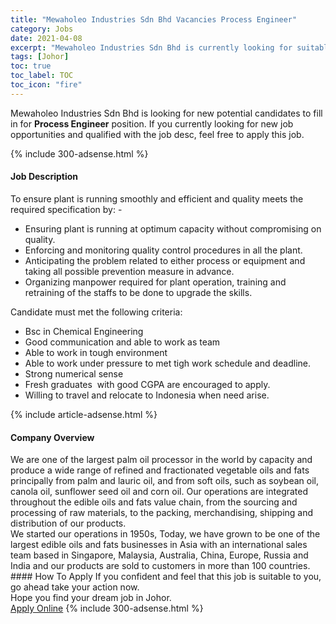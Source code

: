 ```yaml
---
title: "Mewaholeo Industries Sdn Bhd Vacancies Process Engineer" 
category: Jobs 
date: 2021-04-08 
excerpt: "Mewaholeo Industries Sdn Bhd is currently looking for suitable person to fill in the Process Engineer which based in Johor" 
tags: [Johor] 
toc: true 
toc_label: TOC 
toc_icon: "fire" 
--- 
```


<p>Mewaholeo Industries Sdn Bhd is looking for new potential candidates to fill in for <b>Process Engineer</b> position. If you currently looking for new job opportunities and qualified with the job desc, feel free to apply this job.
</p>{% include 300-adsense.html %} 
<div><div><h4>Job Description</h4></div><div><div><span><div><div>To ensure plant is running smoothly and efficient and quality meets the required specification by: -</div><ul><li>Ensuring plant is running at optimum capacity without compromising on quality.</li><li>Enforcing and monitoring quality control procedures in all the plant.</li><li>Anticipating the problem related to either process or equipment and taking all possible prevention measure in advance.</li><li>Organizing manpower required for plant operation, training and retraining of the staffs to be done to upgrade the skills.</li></ul><div>Candidate must met the following criteria:</div><ul><li>Bsc in Chemical Engineering</li><li>Good communication and able to work as team</li><li>Able to work in tough environment</li><li>Able to work under pressure to met tigh work schedule and deadline.</li><li>Strong numerical sense</li><li>Fresh graduates&#160; with good CGPA are encouraged to apply.</li><li>Willing to travel and relocate to Indonesia when need arise.</li></ul></div></span></div></div></div> 
{% include article-adsense.html %} 
<div><div><h4>Company Overview</h4></div><div><div><span><div><div>
	We are one of the largest palm oil processor in the world by capacity and produce a wide range of refined and fractionated vegetable oils and fats principally from palm and lauric oil, and from soft oils, such as soybean oil, canola oil, sunflower seed oil and corn oil. Our operations are integrated throughout the edible oils and fats value chain, from the sourcing and processing of raw materials, to the packing, merchandising, shipping and distribution of our products.</div>
<div>
	We started our operations in 1950s, Today, we have grown to be one of the largest edible oils and fats businesses in Asia with an international sales team based in Singapore, Malaysia, Australia, China, Europe, Russia and India and our products are sold to customers in more than 100 countries.</div></div></span></div></div></div> 
#### How To Apply 
If you confident and feel that this job is suitable to you, go ahead take your action now. <br/> 
Hope you find your dream job in Johor. <br/> 
<a href="https://www.jobstreet.com.my/en/job/process-engineer-4529379?jobId=jobstreet-my-job-4529379&" class="btn btn--info" target="_blank" rel="nofollow noopenner">Apply Online</a> 
{% include 300-adsense.html %} 